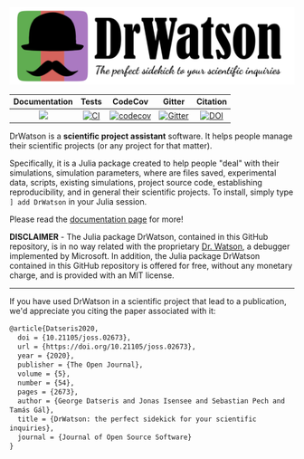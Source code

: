 ![DrWatson](https://github.com/JuliaDynamics/JuliaDynamics/blob/master/videos/drwatson/DrWatson-banner-nobg.png?raw=true)

| **Documentation**   |  **Tests**     | **CodeCov**  | **Gitter** | Citation|
|:--------:|:---------------:|:-------:|:------:|:-----:|
|[![](https://img.shields.io/badge/docs-online-blue.svg)](https://JuliaDynamics.github.io/DrWatson.jl/dev)| [![CI](https://github.com/juliadynamics/DrWatson.jl/workflows/CI/badge.svg)](https://github.com/JuliaDynamics/DrWatson.jl/actions) | [![codecov](https://codecov.io/gh/JuliaDynamics/DrWatson.jl/branch/master/graph/badge.svg)](https://codecov.io/gh/JuliaDynamics/DrWatson.jl) | [![Gitter](https://img.shields.io/gitter/room/nwjs/nw.js.svg)](https://gitter.im/JuliaDynamics/Lobby) | [![DOI](https://joss.theoj.org/papers/10.21105/joss.02673/status.svg)](https://doi.org/10.21105/joss.02673)

DrWatson is a **scientific project assistant** software.
It helps people manage their scientific projects (or any project for that matter).

Specifically, it is a Julia package created to help people "deal" with their simulations, simulation parameters, where are files saved, experimental data, scripts, existing simulations, project source code, establishing reproducibility, and in general their scientific projects.
To install, simply type `] add DrWatson` in your Julia session.

Please read the [documentation page](https://JuliaDynamics.github.io/DrWatson.jl/dev) for more!

**DISCLAIMER** - The Julia package DrWatson, contained in this GitHub repository, is in no way related with the proprietary [Dr. Watson](https://en.wikipedia.org/wiki/Dr._Watson_(debugger)), a debugger implemented by Microsoft. In addition, the Julia package DrWatson contained in this GitHub repository is offered for free, without any monetary charge, and is provided with an MIT license.

---

If you have used DrWatson in a scientific project that lead to a publication, we'd appreciate you citing the paper associated with it:
```
@article{Datseris2020,
  doi = {10.21105/joss.02673},
  url = {https://doi.org/10.21105/joss.02673},
  year = {2020},
  publisher = {The Open Journal},
  volume = {5},
  number = {54},
  pages = {2673},
  author = {George Datseris and Jonas Isensee and Sebastian Pech and Tamás Gál},
  title = {DrWatson: the perfect sidekick for your scientific inquiries},
  journal = {Journal of Open Source Software}
}
```
